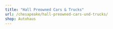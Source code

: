 ```yaml
---
title: "Hall Preowned Cars & Trucks"
url: /chesapeake/hall-preowned-cars-und-trucks/
shop: Autohaus
---
```

